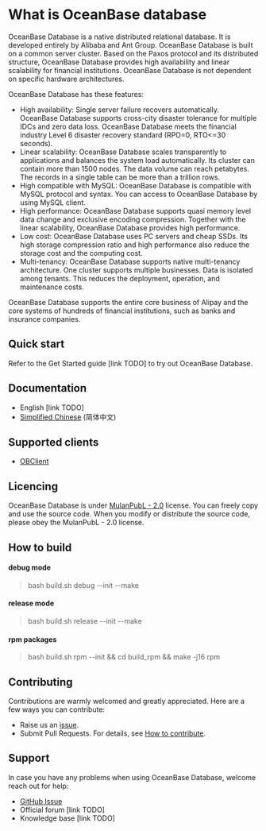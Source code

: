 # What is OceanBase database

<!-- TODO: some badges here -->
OceanBase Database is a native distributed relational database. It is developed entirely by Alibaba and Ant Group. OceanBase Database is built on a common server cluster. Based on the Paxos protocol and its distributed structure, OceanBase Database provides high availability and linear scalability for financial institutions. OceanBase Database is not dependent on specific hardware architectures.

OceanBase Database has these features:

- High availability: Single server failure recovers automatically. OceanBase Database supports cross-city disaster tolerance for multiple IDCs and zero data loss. OceanBase Database meets the financial industry Level 6 disaster recovery standard (RPO=0, RTO<=30 seconds).
- Linear scalability: OceanBase Database scales transparently to applications and balances the system load automatically. Its cluster can contain more than 1500 nodes. The data volume can reach petabytes. The records in a single table can be more than a trillion rows.
- High compatible with MySQL: OceanBase Database is compatible with MySQL protocol and syntax. You can access to OceanBase Database by using MySQL client.
- High performance: OceanBase Database supports quasi memory level data change and exclusive encoding compression. Together with the linear scalability, OceanBase Database provides high performance.
- Low cost: OceanBase Database uses PC servers and cheap SSDs. Its high storage compression ratio and high performance also reduce the storage cost and the computing cost.
- Multi-tenancy: OceanBase Database supports native multi-tenancy architecture. One cluster supports multiple businesses. Data is isolated among tenants. This reduces the deployment, operation, and maintenance costs.

OceanBase Database supports the entire core business of Alipay and the core systems of hundreds of financial institutions, such as banks and insurance companies.

## Quick start

Refer to the Get Started guide [link TODO] to try out OceanBase Database.

## Documentation

- English [link TODO]
- [Simplified Chinese](https://open.oceanbase.com/docs) (简体中文)

## Supported clients

- [OBClient](https://github.com/oceanbase/obclient)

## Licencing

OceanBase Database is under [MulanPubL - 2.0](https://license.coscl.org.cn/MulanPubL-2.0/index.html) license. You can freely copy and use the source code. When you modify or distribute the source code, please obey the MulanPubL - 2.0 license.

## How to build

#### debug mode
> bash build.sh debug --init --make

#### release mode
> bash build.sh release --init --make

#### rpm packages
> bash build.sh rpm --init && cd build_rpm && make -j16 rpm

## Contributing

Contributions are warmly welcomed and greatly appreciated. Here are a few ways you can contribute:

- Raise us an [issue](https://github.com/oceanbase/oceanbase/issues).
- Submit Pull Requests. For details, see [How to contribute](CONTRIBUTING.md).

## Support

In case you have any problems when using OceanBase Database, welcome reach out for help:

- [GitHub Issue](https://github.com/oceanbase/oceanbase/issues)
- Official forum [link TODO]
- Knowledge base [link TODO]
